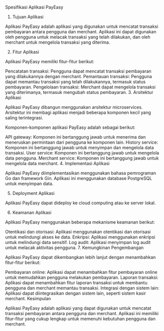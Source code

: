
Spesifikasi Aplikasi PayEasy

1. Tujuan Aplikasi

Aplikasi PayEasy adalah aplikasi yang digunakan untuk mencatat transaksi pembayaran antara pengguna dan merchant. Aplikasi ini dapat digunakan oleh pengguna untuk melacak transaksi yang telah dilakukan, dan oleh merchant untuk mengelola transaksi yang diterima.

2. Fitur Aplikasi

Aplikasi PayEasy memiliki fitur-fitur berikut:

Pencatatan transaksi: Pengguna dapat mencatat transaksi pembayaran yang dilakukannya dengan merchant.
Pemantauan transaksi: Pengguna dapat memantau transaksi yang telah dilakukannya, termasuk status pembayaran.
Pengelolaan transaksi: Merchant dapat mengelola transaksi yang diterimanya, termasuk mengubah status pembayaran.
3. Arsitektur Aplikasi

Aplikasi PayEasy dibangun menggunakan arsitektur microservices. Arsitektur ini membagi aplikasi menjadi beberapa komponen kecil yang saling terintegrasi.

Komponen-komponen aplikasi PayEasy adalah sebagai berikut:

API gateway: Komponen ini bertanggung jawab untuk menerima dan meneruskan permintaan dari pengguna ke komponen lain.
History service: Komponen ini bertanggung jawab untuk menyimpan dan mengelola data transaksi.
User service: Komponen ini bertanggung jawab untuk mengelola data pengguna.
Merchant service: Komponen ini bertanggung jawab untuk mengelola data merchant.
4. Implementasi Aplikasi

Aplikasi PayEasy diimplementasikan menggunakan bahasa pemrograman Go dan framework Gin. Aplikasi ini menggunakan database PostgreSQL untuk menyimpan data.

5. Deployment Aplikasi

Aplikasi PayEasy dapat dideploy ke cloud computing atau ke server lokal.

6. Keamanan Aplikasi

Aplikasi PayEasy menggunakan beberapa mekanisme keamanan berikut:

Otentikasi dan otorisasi: Aplikasi menggunakan otentikasi dan otorisasi untuk melindungi akses ke data.
Enkripsi: Aplikasi menggunakan enkripsi untuk melindungi data sensitif.
Log audit: Aplikasi menyimpan log audit untuk melacak aktivitas pengguna.
7. Kemungkinan Pengembangan

Aplikasi PayEasy dapat dikembangkan lebih lanjut dengan menambahkan fitur-fitur berikut:

Pembayaran online: Aplikasi dapat menambahkan fitur pembayaran online untuk memudahkan pengguna melakukan pembayaran.
Laporan transaksi: Aplikasi dapat menambahkan fitur laporan transaksi untuk membantu pengguna dan merchant memantau transaksi.
Integrasi dengan sistem lain: Aplikasi dapat diintegrasikan dengan sistem lain, seperti sistem kasir merchant.
Kesimpulan

Aplikasi PayEasy adalah aplikasi yang dapat digunakan untuk mencatat transaksi pembayaran antara pengguna dan merchant. Aplikasi ini memiliki fitur-fitur yang cukup lengkap untuk memenuhi kebutuhan pengguna dan merchant.
